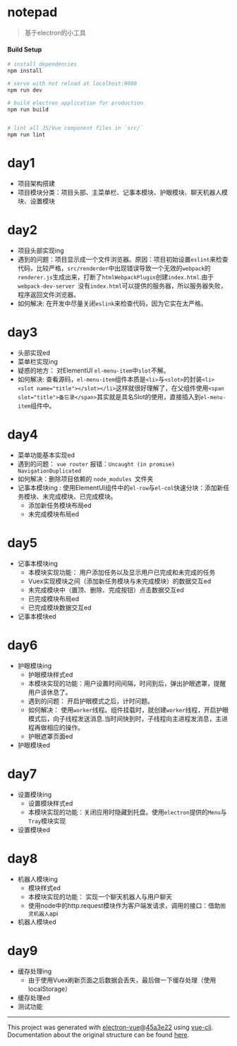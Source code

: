 # notepad

> 基于electron的小工具

#### Build Setup

``` bash
# install dependencies
npm install

# serve with hot reload at localhost:9080
npm run dev

# build electron application for production
npm run build


# lint all JS/Vue component files in `src/`
npm run lint

```
# day1 
+ 项目架构搭建
+ 项目模块分类：项目头部、主菜单栏、记事本模块、护眼模块、聊天机器人模块、设置模块

# day2
+ 项目头部实现ing
+ 遇到的问题：项目显示成一个文件浏览器。原因：项目初始设置`eslint`来检查代码，比较严格，`src/renderder`中出现错误导致一个无效的`webpack`的`renderer.js`生成出来，打断了`htmlWebpackPlugin`创建`index.html`.由于`webpack-dev-server `没有`index.html`可以提供的服务器，所以服务器失败，程序返回文件浏览器。
+ 如何解决: 在开发中尽量关闭`eslink`来检查代码，因为它实在太严格。

# day3 
+ 头部实现ed
+ 菜单栏实现ing
+ 疑惑的地方： 对ElementUI `el-menu-item`中`slot`不解。
+ 如何解决: 查看源码，`el-menu-item`组件本质是`<li>`与`<slot>`的封装`<li> <slot name="title"></slot></li>`这样就很好理解了，在父组件使用`<span slot="title">备忘录</span>`其实就是具名Slot的使用，直接插入到`el-menu-item`组件中。

# day4
+ 菜单功能基本实现ed
+ 遇到的问题： `vue router` 报错：`Uncaught (in promise) NavigationDuplicated`
+ 如何解决：删除项目依赖的 `node_modules `文件夹
+ 记事本模块ing : 使用ElementUI组件中的`el-row`与`el-col`快速分块：添加新任务模块、未完成模块、已完成模块。
  + 添加新任务模块布局ed
  + 未完成模块布局ed

# day5 
+ 记事本模块ing
  + 本模块实现功能： 用户添加任务以及显示用户已完成和未完成的任务
  + Vuex实现模块之间（添加新任务模块与未完成模块）的数据交互ed
  + 未完成模块中（置顶、删除、完成按钮）点击数据交互ed
  + 已完成模块布局ed
  + 已完成模块数据交互ed
+ 记事本模块ed

# day6
+ 护眼模块ing
  + 护眼模块样式ed
  + 本模块实现的功能：用户设置时间间隔，时间到后，弹出护眼遮罩，提醒用户该休息了。
  + 遇到的问题： 开启护眼模式之后，计时问题。
  + 如何解决： 使用`worker`线程。组件挂载时，就创建`worker`线程，开启护眼模式后，向子线程发送消息.当时间快到时，子线程向主进程发消息，主进程再做相应的操作。
  + 护眼遮罩页面ed
+ 护眼模块ed

# day7
+ 设置模块ing
  + 设置模块样式ed
  + 本模块实现的功能：关闭应用时隐藏到托盘。使用`electron`提供的`Menu`与`Tray`模块实现
+ 设置模块ed

# day8
+ 机器人模块ing
  + 模块样式ed
  + 本模块实现的功能： 实现一个聊天机器人与用户聊天
  + 使用node中的http.request模块作为客户端发请求，调用的接口：借助`图灵机器人`api
+ 机器人模块ed

# day9
+ 缓存处理ing
  + 由于使用Vuex刷新页面之后数据会丢失，最后做一下缓存处理（使用localStorage）
+ 缓存处理ed
+ 测试功能
---

This project was generated with [electron-vue](https://github.com/SimulatedGREG/electron-vue)@[45a3e22](https://github.com/SimulatedGREG/electron-vue/tree/45a3e224e7bb8fc71909021ccfdcfec0f461f634) using [vue-cli](https://github.com/vuejs/vue-cli). Documentation about the original structure can be found [here](https://simulatedgreg.gitbooks.io/electron-vue/content/index.html).
